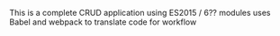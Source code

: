 This is a complete CRUD application using ES2015 / 6?? modules
uses Babel  and webpack to translate code for workflow
